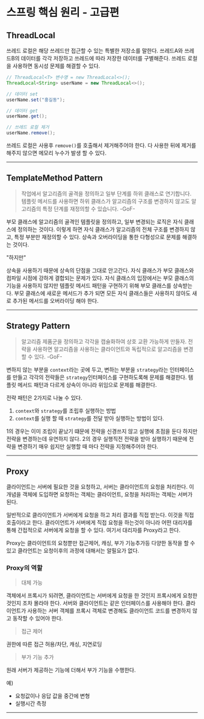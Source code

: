 # 스프링 핵심 원리 - 고급편
## ThreadLocal
쓰레드 로컬은 해당 쓰레드만 접근할 수 있는 특별한 저장소를 말한다.
쓰레드A와 쓰레드B의 데이터를 각각 저장하고 쓰레드에 따라 저장한 데이터를 구별해준다.
쓰레드 로컬을 사용하면 동시성 문제를 해결할 수 있다.
```java
// ThreadLocal<T> 변수명 = new ThreadLocal<>();
ThreadLocal<String> userName = new ThreadLocal<>();

// 데이터 set
userName.set("홍길동");

// 데이터 get
userName.get();

// 쓰레드 로컬 제거
userName.remove();
```
쓰레드 로컬은 사용후 ``remove()``를 호출해서 제거해주어야 한다.
다 사용한 뒤에 제거를 해주지 않으면 메모리 누수가 발생 할 수 있다.
***
## TemplateMethod Pattern
> 작업에서 알고리즘의 골격을 정의하고 일부 단계를 하위 클래스로 연기합니다. 템플릿 메서드를 사용하면 하위 클래스가 알고리즘의 구조를 변경하지 않고도 알고리즘의 특정 단계를 재정의할 수 있습니다.
> -GoF-

부모 클래스에 알고리즘의 골격인 템플릿을 정의하고, 일부 변경되는 로직은 자식 클래스에 정의하는 것이다.
이렇게 하면 자식 클래스가 알고리즘의 전체 구조를 변경하지 않고, 특정 부분만 재정의할 수 있다. 상속과 오버라이딩을 통한
다형성으로 문제를 해결하는 것이다.

"하지만"

상속을 사용하기 때문에 상속의 단점을 그대로 안고간다. 자식 클래스가 부모 클래스와 컴파일 시점에 강하게 결합되는 문제가 있다.
자식 클래스의 입장에서는 부모 클래스의 기능을 사용하지 않지만 템플릿 메서드 패턴을 구현하기 위해 부모 클래스를 상속받는다.
부모 클래스에 새로운 메서드가 추가 되면 모든 자식 클래스들은 사용하지 않아도 새로 추가된 메서드를 오버라이딩 해야 한다.
***
## Strategy Pattern
> 알고리즘 제품군을 정의하고 각각을 캡슐화하여 상호 교환 가능하게 만들자. 전략을 사용하면 알고리즘을 사용하는 클라이언트와 독립적으로 알고리즘을 변경할 수 있다.
> -GoF-
> 
변하지 않는 부분을 `context`라는 곳에 두고, 변하는 부분을 `strategy`라는 인터페이스를 만들고
각각의 전략들은 `strategy`인터페이스를 구현하도록해 문제를 해결한다. 템플릿 메서드 패턴과 다르게 상속이 아니라 위임으로 문제를 해결한다.

전략 패턴은 2가지로 나눌 수 있다.
1. `context`와 `strategy`를 조립후 실행하는 방법
2. `context`를 실행 할 때 `strategy`를 전달 받아 실행하는 방법이 있다.

1의 경우는 이미 조립이 끝났기 떄문에 전략을 신경쓰지 않고 실행에 초점을 둔다 하지만 전략을 변경하는데 유연하지 않다.
2의 경우 실행직전 전략을 받아 실행하기 때문에 전략을 변경하기 매우 쉽지만 실행할 때 마다 전략을 지정해주어야 한다.
***
## Proxy
클라이언트는 서버에 필요한 것을 요청하고, 서버는 클라이언트의 요청을 처리한다.
이 개념을 객체에 도입하면 요청하는 객체는 클라이언트, 요청을 처리하는 객체는 서버가 된다.

일반적으로 클라이언트가 서버에게 요청을 하고 처리 결과를 직접 받는다. 이것을 직접호출이라고 한다.
클라이언트가 서버에게 직접 요청을 하는것이 아니라 어떤 대리자를 통해 간접적으로 서버에게 요청을 할 수 있다.
여기서 대리자를 Proxy라고 한다.

Proxy는 클라이언트의 요청뿐만 접근제어, 캐싱, 부가 기능추가등 다양한 동작을 할 수 있고
클라언트는 요청이후의 과정에 대해서는 알필요가 없다.

### Proxy의 역할
> 대체 가능

객체에서 프록시가 되려면, 클라이언트는 서버에게 요청을 한 것인지 프록시에게 요청한 것인지 조차 몰라야 한다.
서버와 클라이언트는 같은 인터페이스를 사용해야 한다.
클라이언트가 사용하는 서버 객체를 프록시 객체로 변경해도 클라이언트 코드를 변경하지 않고 동작할 수 있어야 한다.

> 접근 제어

권한에 따른 접근 허용/차단, 캐싱, 지연로딩

> 부가 기능 추가

원래 서버가 제공하는 기능에 더해서 부가 기능을 수행한다.

예)
* 요청값이나 응답 값을 중간에 변형
* 실행시간 측정
***